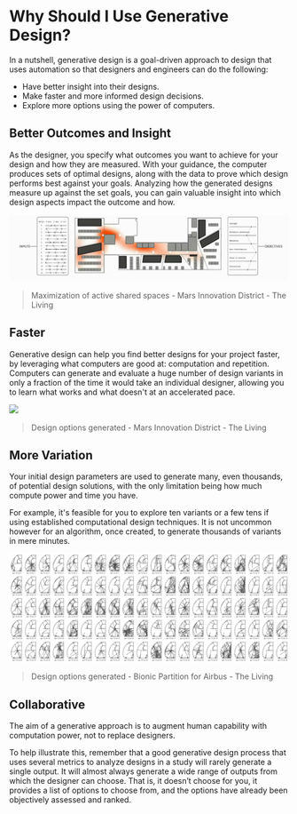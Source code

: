 # Why Should I Use Generative Design?

In a nutshell, generative design is a goal-driven approach to design that uses automation so that designers and engineers can do the following:

* Have better insight into their designs.
* Make faster and more informed design decisions. 
* Explore more options using the power of computers.

## Better Outcomes and Insight

As the designer, you specify what outcomes you want to achieve for your design and how they are measured. With your guidance, the computer produces sets of optimal designs, along with the data to prove which design performs best against your goals. Analyzing how the generated designs measure up against the set goals, you can gain valuable insight into which design aspects impact the outcome and how.

![](../../.gitbook/assets/whyusegen1.gif)

> Maximization of active shared spaces - Mars Innovation District - The Living

## Faster

Generative design can help you find better designs for your project faster, by leveraging what computers are good at: computation and repetition. Computers can generate and evaluate a huge number of design variants in only a fraction of the time it would take an individual designer, allowing you to learn what works and what doesn't at an accelerated pace.

![](../../.gitbook/assets/whyusegen2.gif)

> Design options generated - Mars Innovation District - The Living

## More Variation

Your initial design parameters are used to generate many, even thousands, of potential design solutions, with the only limitation being how much compute power and time you have.

For example, it's feasible for you to explore ten variants or a few tens if using established computational design techniques. It is not uncommon however for an algorithm, once created, to generate thousands of variants in mere minutes.

![](../../.gitbook/assets/whyusegen3.gif)

> Design options generated - Bionic Partition for Airbus - The Living

## Collaborative

The aim of a generative approach is to augment human capability with computation power, not to replace designers.

To help illustrate this, remember that a good generative design process that uses several metrics to analyze designs in a study will rarely generate a single output. It will almost always generate a wide range of outputs from which the designer can choose. That is, it doesn’t choose for you, it provides a list of options to choose from, and the options have already been objectively assessed and ranked.

